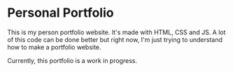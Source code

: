 # Personal Portfolio
This is my person portfolio website. It's made with HTML, CSS and JS. A lot of this code can be done better but right now, I'm just trying to understand how to make a portfolio website.

Currently, this portfolio is a work in progress.
